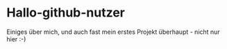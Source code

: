 # Hallo-github-nutzer
Einiges über mich, und auch fast mein erstes Projekt überhaupt - nicht nur hier :-)
